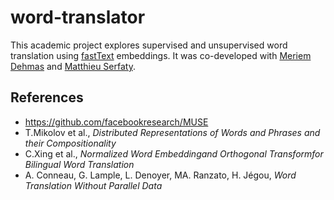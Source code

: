 # word-translator

This academic project explores supervised and unsupervised word translation using [fastText](https://fasttext.cc/) embeddings. It was co-developed with [Meriem Dehmas](https://github.com/Mm-Ds) and [Matthieu Serfaty](https://github.com/MatthSer).

## References
* https://github.com/facebookresearch/MUSE
* T.Mikolov et al., *Distributed Representations of Words and Phrases and their Compositionality*
* C.Xing et al., *Normalized Word Embeddingand Orthogonal Transformfor Bilingual Word Translation*
* A. Conneau, G. Lample, L. Denoyer, MA. Ranzato, H. Jégou, *Word Translation Without Parallel Data*
